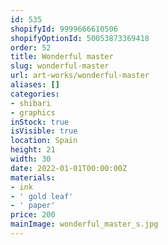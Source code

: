 ```yaml
---
id: 535
shopifyId: 9999666610506
shopifyOptionId: 50053873369418
order: 52
title: Wonderful master
slug: wonderful-master
url: art-works/wonderful-master
aliases: []
categories:
- shibari
- graphics
inStock: true
isVisible: true
location: Spain
height: 21
width: 30
date: 2022-01-01T00:00:00Z
materials:
- ink
- ' gold leaf'
- ' paper'
price: 200
mainImage: wonderful_master_s.jpg
---
```

